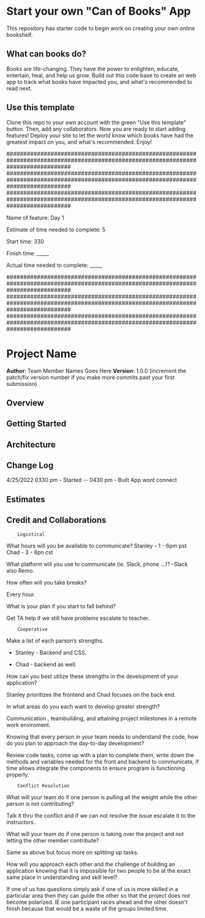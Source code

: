# Start your own "Can of Books" App

This repository has starter code to begin work on creating your own online bookshelf.

## What can books do?

Books are life-changing. They have the power to enlighten, educate, entertain, heal, and help us grow. Build out this code base to create an web app to track what books have impacted you, and what's recommended to read next.

## Use this template

Clone this repo to your own account with the green "Use this template" button. Then, add any collaborators. Now you are ready to start adding features! Deploy your site to let the world know which books have had the greatest impact on you, and what's recommended. Enjoy!











###################################################################################################################################
###################################################################################################################################
###################################################################################################################################


Name of feature: Day 1

Estimate of time needed to complete: 5

Start time: 330

Finish time: _____

Actual time needed to complete: _____


###################################################################################################################################
###################################################################################################################################
###################################################################################################################################



# Project Name

**Author**: Team Member Names Goes Here
**Version**: 1.0.0 (increment the patch/fix version number if you make more commits past your first submission)

## Overview
<!-- Provide a high level overview of what this application is and why you are building it, beyond the fact that it's an assignment for this class. (i.e. What's your problem domain?) -->

## Getting Started
<!-- What are the steps that a user must take in order to build this app on their own machine and get it running? -->

## Architecture
<!-- Provide a detailed description of the application design. What technologies (languages, libraries, etc) you're using, and any other relevant design information. -->

## Change Log
<!-- Use this area to document the iterative changes made to your application as each feature is successfully implemented. Use time stamps. Here's an example:

01-01-2001 4:59pm - Application now has a fully-functional express server, with a GET route for the location resource. -->
4/25/2022  0330 pm - Started 
--         0430 pm -  Built App wont connect  

## Estimates
<!-- See below -->

## Credit and Collaborations
<!-- Give credit (and a link) to other people or resources that helped you build this application. -->
		Logistical
What hours will you be available to communicate?
Stanley - 1 - 6pm   pst 
Chad  -	  3 - 8pn   cst 

What platform will you use to communicate (ie. Slack, phone …)?
-Slack also Remo.


How often will you take breaks?

Every hour.

What is your plan if you start to fall behind?

Get TA help if we still have problems escalate to teacher.





		Cooperative
Make a list of each parson’s strengths.

-  Stanley - Backend and CSS.  

-  Chad - backend as well. 




How can you best utilize these strengths in the development of your application?

Stanley prioritizes  the frontend and Chad focuses on the back end. 





In what areas do you each want to develop greater strength?

Communication , teambuilding, and attaining project milestones in a remote work enviroment.




Knowing that every person in your team needs to understand the code, how do you plan to approach the day-to-day development?

Review code tasks, come up with a plan to complete them, write down the methods and variables needed for the front and backend to communicate, 
if time allows integrate the components to ensure program is functioning properly. 





		Conflict Resolution

What will your team do if one person is pulling all the weight while the other person is not contributing?

Talk it thru the conflict and if we can not resolve the issue escalate it to the instructors. 



What will your team do if one person is taking over the project and not letting the other member contribute?

Same as above but focus more on splitting up tasks.


How will you approach each other and the challenge of building an application knowing that it is impossible for two people to be at the exact same place in understanding and skill level?

If one of us has questions simply ask if one of us is more skilled in a particular area then they can guide the other so that the project does not become polarized.  IE one 
participant races ahead and the other doesn't finish because that would be a waste of the groups limited time.





